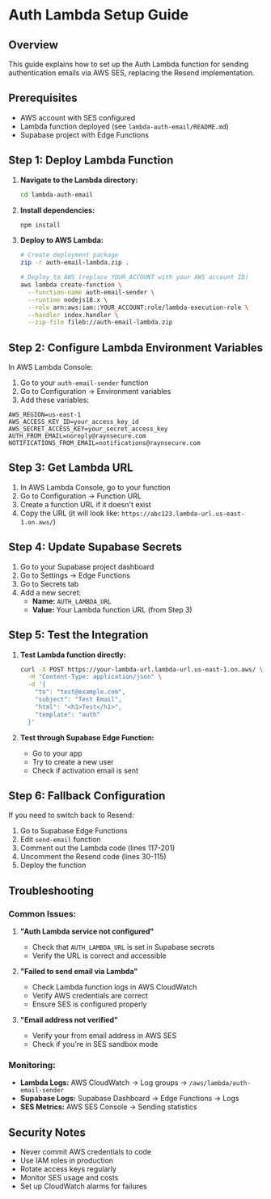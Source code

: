 # Auth Lambda Setup Guide

## Overview

This guide explains how to set up the Auth Lambda function for sending authentication emails via AWS SES, replacing the Resend implementation.

## Prerequisites

- AWS account with SES configured
- Lambda function deployed (see `lambda-auth-email/README.md`)
- Supabase project with Edge Functions

## Step 1: Deploy Lambda Function

1. **Navigate to the Lambda directory:**
   ```bash
   cd lambda-auth-email
   ```

2. **Install dependencies:**
   ```bash
   npm install
   ```

3. **Deploy to AWS Lambda:**
   ```bash
   # Create deployment package
   zip -r auth-email-lambda.zip .
   
   # Deploy to AWS (replace YOUR_ACCOUNT with your AWS account ID)
   aws lambda create-function \
     --function-name auth-email-sender \
     --runtime nodejs18.x \
     --role arn:aws:iam::YOUR_ACCOUNT:role/lambda-execution-role \
     --handler index.handler \
     --zip-file fileb://auth-email-lambda.zip
   ```

## Step 2: Configure Lambda Environment Variables

In AWS Lambda Console:

1. Go to your `auth-email-sender` function
2. Go to Configuration → Environment variables
3. Add these variables:

```env
AWS_REGION=us-east-1
AWS_ACCESS_KEY_ID=your_access_key_id
AWS_SECRET_ACCESS_KEY=your_secret_access_key
AUTH_FROM_EMAIL=noreply@raynsecure.com
NOTIFICATIONS_FROM_EMAIL=notifications@raynsecure.com
```

## Step 3: Get Lambda URL

1. In AWS Lambda Console, go to your function
2. Go to Configuration → Function URL
3. Create a function URL if it doesn't exist
4. Copy the URL (it will look like: `https://abc123.lambda-url.us-east-1.on.aws/`)

## Step 4: Update Supabase Secrets

1. Go to your Supabase project dashboard
2. Go to Settings → Edge Functions
3. Go to Secrets tab
4. Add a new secret:
   - **Name:** `AUTH_LAMBDA_URL`
   - **Value:** Your Lambda function URL (from Step 3)

## Step 5: Test the Integration

1. **Test Lambda function directly:**
   ```bash
   curl -X POST https://your-lambda-url.lambda-url.us-east-1.on.aws/ \
     -H "Content-Type: application/json" \
     -d '{
       "to": "test@example.com",
       "subject": "Test Email",
       "html": "<h1>Test</h1>",
       "template": "auth"
     }'
   ```

2. **Test through Supabase Edge Function:**
   - Go to your app
   - Try to create a new user
   - Check if activation email is sent

## Step 6: Fallback Configuration

If you need to switch back to Resend:

1. Go to Supabase Edge Functions
2. Edit `send-email` function
3. Comment out the Lambda code (lines 117-201)
4. Uncomment the Resend code (lines 30-115)
5. Deploy the function

## Troubleshooting

### Common Issues:

1. **"Auth Lambda service not configured"**
   - Check that `AUTH_LAMBDA_URL` is set in Supabase secrets
   - Verify the URL is correct and accessible

2. **"Failed to send email via Lambda"**
   - Check Lambda function logs in AWS CloudWatch
   - Verify AWS credentials are correct
   - Ensure SES is configured properly

3. **"Email address not verified"**
   - Verify your from email address in AWS SES
   - Check if you're in SES sandbox mode

### Monitoring:

- **Lambda Logs:** AWS CloudWatch → Log groups → `/aws/lambda/auth-email-sender`
- **Supabase Logs:** Supabase Dashboard → Edge Functions → Logs
- **SES Metrics:** AWS SES Console → Sending statistics

## Security Notes

- Never commit AWS credentials to code
- Use IAM roles in production
- Rotate access keys regularly
- Monitor SES usage and costs
- Set up CloudWatch alarms for failures
